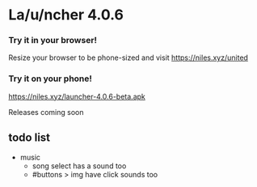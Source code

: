 # La/u/ncher 4.0.6

### Try it in your browser!
Resize your browser to be phone-sized and visit https://niles.xyz/united

### Try it on your phone!
https://niles.xyz/launcher-4.0.6-beta.apk

Releases coming soon

## todo list
- music
	- song select has a sound too
	- #buttons > img have click sounds too
